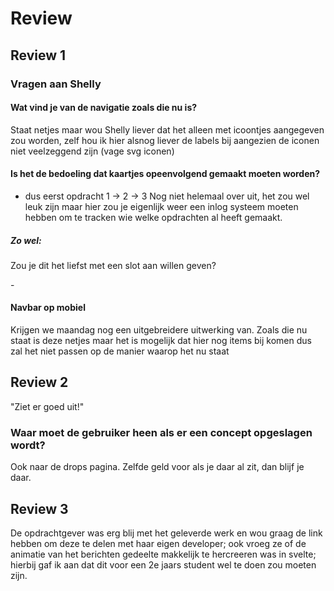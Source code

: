 # Review

## Review 1

### Vragen aan Shelly

#### Wat vind je van de navigatie zoals die nu is?

Staat netjes maar wou Shelly liever dat het alleen met icoontjes aangegeven zou worden, zelf hou ik hier alsnog liever de labels bij aangezien de iconen niet veelzeggend zijn (vage svg iconen)

#### Is het de bedoeling dat kaartjes opeenvolgend gemaakt moeten worden?

- dus eerst opdracht 1 -> 2 -> 3
  Nog niet helemaal over uit, het zou wel leuk zijn maar hier zou je eigenlijk weer een inlog systeem moeten hebben om te tracken wie welke opdrachten al heeft gemaakt.

##### Zo wel:

Zou je dit het liefst met een slot aan willen geven?

\-

#### Navbar op mobiel

Krijgen we maandag nog een uitgebreidere uitwerking van. Zoals die nu staat is deze netjes maar het is mogelijk dat hier nog items bij komen dus zal het niet passen op de manier waarop het nu staat

## Review 2

"Ziet er goed uit!"

### Waar moet de gebruiker heen als er een concept opgeslagen wordt?

Ook naar de drops pagina. Zelfde geld voor als je daar al zit, dan blijf je daar.


## Review 3

De opdrachtgever was erg blij met het geleverde werk en wou graag de link hebben om deze te delen met haar eigen developer; ook vroeg ze of de animatie van het berichten gedeelte makkelijk te hercreeren was in svelte; hierbij gaf ik aan dat dit voor een 2e jaars student wel te doen zou moeten zijn.